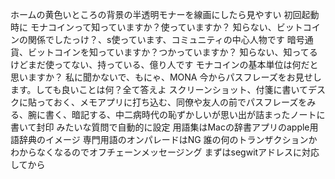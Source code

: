 ホームの黄色いところの背景の半透明モナーを線画にしたら見やすい
初回起動時に
モナコインって知っていますか？使っていますか？
知らない、ビットコインの関係でしたっけ？、s使っています、コミュニティの中心人物です
暗号通貨、ビットコインを知っていますか？つかっていますか？
知らない、知ってるけどまだ使ってない、持っている、億り人です
モナコインの基本単位は何だと思いますか？
私に聞かないで、もにゃ、MONA
今からパスフレーズをお見せします。しても良いことは何？全て答えよ
スクリーンショット、付箋に書いてデスクに貼っておく、メモアプリに打ち込む、同僚や友人の前でパスフレーズをみる、腕に書く、暗記する、中二病時代の恥ずかしいが思い出が詰まったノートに書いて封印
みたいな質問で自動的に設定
用語集はMacの辞書アプリのapple用語辞典のイメージ
専門用語のオンパレードはNG
誰の何のトランザクションかわからなくなるのでオフチェーンメッセージング
まずはsegwitアドレスに対応してから

